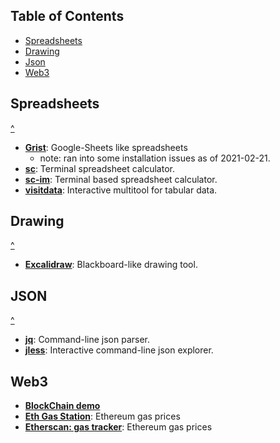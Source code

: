 ## Table of Contents

- [Spreadsheets](#spreadsheets)
- [Drawing](#drawing)
- [Json](#json)
- [Web3](#web3)

## Spreadsheets

[^](#table-of-contents)

- **[Grist](https://github.com/gristlabs/grist-core)**: Google-Sheets like spreadsheets
  - note: ran into some installation issues as of 2021-02-21.
- **[sc](http://www.linuxcertif.com/man/1/sc/)**: Terminal spreadsheet calculator.
- **[sc-im](https://github.com/andmarti1424/sc-im)**: Terminal based spreadsheet calculator.
- **[visitdata](https://www.visidata.org/)**: Interactive multitool for tabular data.

## Drawing

[^](#table-of-contents)

- **[Excalidraw](https://excalidraw.com/)**: Blackboard-like drawing tool.

## JSON

[^](#table-of-contents)

- **[jq](https://stedolan.github.io/jq/)**: Command-line json parser. 
- **[jless](https://pauljuliusmartinez.github.io/)**: Interactive command-line json explorer.

## Web3

- **[BlockChain demo](https://andersbrownworth.com/blockchain)**
- **[Eth Gas Station](https://ethgasstation.info/)**: Ethereum gas prices
- **[Etherscan: gas tracker](https://etherscan.io/gastracker)**: Ethereum gas prices